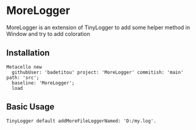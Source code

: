 # MoreLogger

MoreLogger is an extension of TinyLogger to add some helper method in Window and try to add coloration

## Installation

```st
Metacello new
  githubUser: 'badetitou' project: 'MoreLogger' commitish: 'main' path: 'src';
  baseline: 'MoreLogger';
  load
```

## Basic Usage

```st
TinyLogger default addMoreFileLoggerNamed: 'D:/my.log'.
```
